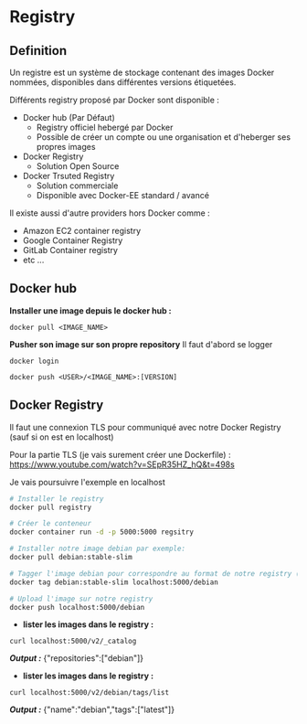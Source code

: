 # Registry

## Definition

Un registre est un système de stockage contenant des images Docker nommées, disponibles dans différentes versions étiquetées.

Différents registry proposé par Docker sont disponible :

- Docker hub (Par Défaut)
    - Registry officiel hebergé par Docker
    - Possible de créer un compte ou une organisation et d'heberger ses propres images
- Docker Registry
    - Solution Open Source
- Docker Trsuted Registry
    - Solution commerciale
    - Disponible avec Docker-EE standard / avancé

Il existe aussi d'autre providers hors Docker comme :
- Amazon EC2 container registry
- Google Container Registry
- GitLab Container registry
- etc ...


## Docker hub

**Installer une image depuis le docker hub :**
```
docker pull <IMAGE_NAME>
```

**Pusher son image sur son propre repository**
Il faut d'abord se logger 
```
docker login
```
```
docker push <USER>/<IMAGE_NAME>:[VERSION]
```

## Docker Registry
Il faut une connexion TLS pour communiqué avec notre Docker Registry (sauf si on est en localhost)

Pour la partie TLS (je vais surement créer une Dockerfile) : https://www.youtube.com/watch?v=SEpR35HZ_hQ&t=498s

Je vais poursuivre l'exemple en localhost

```bash
# Installer le registry 
docker pull registry

# Créer le conteneur
docker container run -d -p 5000:5000 regsitry

# Installer notre image debian par exemple:
docker pull debian:stable-slim

# Tagger l'image debian pour correspondre au format de notre registry (<IP|HOSTNAME>/<PORT>/<NAME>:[VERSION])
docker tag debian:stable-slim localhost:5000/debian

# Upload l'image sur notre registry
docker push localhost:5000/debian
```

- **lister les images dans le registry :**
```
curl localhost:5000/v2/_catalog
```
***Output :*** {"repositories":["debian"]}

- **lister les images dans le registry :**
```
curl localhost:5000/v2/debian/tags/list
```
***Output :*** {"name":"debian","tags":["latest"]}
